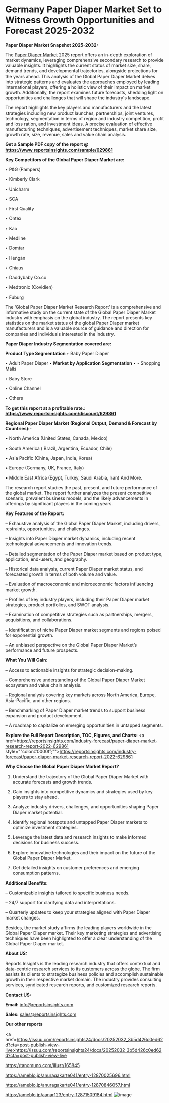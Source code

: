 # Germany Paper Diaper Market Set to Witness Growth Opportunities and Forecast 2025-2032

<strong>Paper Diaper Market Snapshot 2025-2032:</strong>

The <a href=https://www.reportsinsights.com/sample/629861>Paper Diaper Market</a> 2025 report offers an in-depth exploration of market dynamics, leveraging comprehensive secondary research to provide valuable insights. It highlights the current status of market size, share, demand trends, and developmental trajectories, alongside projections for the years ahead. This analysis of the Global Paper Diaper Market delves into strategic patterns and evaluates the approaches employed by leading international players, offering a holistic view of their impact on market growth. Additionally, the report examines future forecasts, shedding light on opportunities and challenges that will shape the industry's landscape.

The report highlights the key players and manufacturers and the latest strategies including new product launches, partnerships, joint ventures, technology, segmentation in terms of region and industry competition, profit and loss ration, and investment ideas. A precise evaluation of effective manufacturing techniques, advertisement techniques, market share size, growth rate, size, revenue, sales and value chain analysis.

<strong>Get a Sample PDF copy of the report @ <a href=https://www.reportsinsights.com/sample/629861 style=color:#0000ff;>https://www.reportsinsights.com/sample/629861</a></strong>

<strong>Key Competitors of the Global Paper Diaper Market are:</strong>

‣ P&G (Pampers)

‣ Kimberly Clark

‣ Unicharm

‣ SCA

‣ First Quality

‣ Ontex

‣ Kao

‣ Medline

‣ Domtar

‣ Hengan

‣ Chiaus

‣ Daddybaby
 Co.co

‣ Medtronic (Covidien)

‣ Fuburg

The ‘Global Paper Diaper Market Research Report’ is a comprehensive and informative study on the current state of the Global Paper Diaper Market industry with emphasis on the global industry. The report presents key statistics on the market status of the global Paper Diaper market manufacturers and is a valuable source of guidance and direction for companies and individuals interested in the industry.

<strong>Paper Diaper Industry Segmentation covered are:</strong>

<strong>Product Type Segmentation</strong>
‣
Baby Paper Diaper

‣ Adult Paper Diaper
‣ 
<strong>Market by Application Segmentation</strong>
‣
‣  Shopping Malls

‣ Baby Store

‣ Online Channel

‣ Others

<strong>To get this report at a profitable rate.: <a href=https://www.reportsinsights.com/discount/629861 style=color:#0000ff;>https://www.reportsinsights.com/discount/629861</a></strong>

<strong>Regional Paper Diaper Market (Regional Output, Demand &amp; Forecast by Countries):-</strong>

• North America (United States, Canada, Mexico)

• South America ( Brazil, Argentina, Ecuador, Chile)

• Asia Pacific (China, Japan, India, Korea)

• Europe (Germany, UK, France, Italy)

• Middle East Africa (Egypt, Turkey, Saudi Arabia, Iran) And More.

The research report studies the past, present, and future performance of the global market. The report further analyzes the present competitive scenario, prevalent business models, and the likely advancements in offerings by significant players in the coming years.

<strong>Key Features of the Report:</strong>

– Exhaustive analysis of the Global Paper Diaper Market, including drivers, restraints, opportunities, and challenges.

– Insights into Paper Diaper market dynamics, including recent technological advancements and innovation trends.

– Detailed segmentation of the Paper Diaper market based on product type, application, end-users, and geography.

– Historical data analysis, current Paper Diaper market status, and forecasted growth in terms of both volume and value.

– Evaluation of macroeconomic and microeconomic factors influencing market growth.

– Profiles of key industry players, including their Paper Diaper market strategies, product portfolios, and SWOT analysis.

– Examination of competitive strategies such as partnerships, mergers, acquisitions, and collaborations.

– Identification of niche Paper Diaper market segments and regions poised for exponential growth.

– An unbiased perspective on the Global Paper Diaper Market’s performance and future prospects.

<strong>What You Will Gain:</strong>

– Access to actionable insights for strategic decision-making.

– Comprehensive understanding of the Global Paper Diaper Market ecosystem and value chain analysis.

– Regional analysis covering key markets across North America, Europe, Asia-Pacific, and other regions.

– Benchmarking of Paper Diaper market trends to support business expansion and product development.

– A roadmap to capitalize on emerging opportunities in untapped segments.

<strong>Explore the Full Report Description, TOC, Figures, and Charts:</strong>
<a href=https://reportsinsights.com/industry-forecast/paper-diaper-market-research-report-2022-629861 style=""color:#0000ff;"">https://reportsinsights.com/industry-forecast/paper-diaper-market-research-report-2022-629861</a>

<strong>Why Choose the Global Paper Diaper Market Report?</strong>

1. Understand the trajectory of the Global Paper Diaper Market with accurate forecasts and growth trends.

2. Gain insights into competitive dynamics and strategies used by key players to stay ahead.

3. Analyze industry drivers, challenges, and opportunities shaping Paper Diaper market potential.

4. Identify regional hotspots and untapped Paper Diaper markets to optimize investment strategies.

5. Leverage the latest data and research insights to make informed decisions for business success.

6. Explore innovative technologies and their impact on the future of the Global Paper Diaper Market.

7. Get detailed insights on customer preferences and emerging consumption patterns.

<strong>Additional Benefits:</strong>

– Customizable insights tailored to specific business needs.

– 24/7 support for clarifying data and interpretations.

– Quarterly updates to keep your strategies aligned with Paper Diaper market changes.

Besides, the market study affirms the leading players worldwide in the Global Paper Diaper market. Their key marketing strategies and advertising techniques have been highlighted to offer a clear understanding of the Global Paper Diaper market.

<strong><strong>About US</strong>:</strong>

Reports Insights is the leading research industry that offers contextual and data-centric research services to its customers across the globe. The firm assists its clients to strategize business policies and accomplish sustainable growth in their respective market domain. The industry provides consulting services, syndicated research reports, and customized research reports.

<strong>Contact US:</strong>

<p class=><b>Email:</b> <a href=mailto:info@reportsinsights.com>info@reportsinsights.com</a></p>
<p class=><b>Sales:</b> <a href=mailto:sales@reportsinsights.com>sales@reportsinsights.com</a></p>

<strong>Our other reports</strong>

<a href=https://issuu.com/reportsinsights24/docs/20252032_3b5d426c0ed62d?cta=post-publish-view-live>https://issuu.com/reportsinsights24/docs/20252032_3b5d426c0ed62d?cta=post-publish-view-live</a>

<a href=https://tanomuno.com/illust/165845>https://tanomuno.com/illust/165845</a>

<a href=https://ameblo.jp/anuragakarte041/entry-12870025696.html>https://ameblo.jp/anuragakarte041/entry-12870025696.html</a>

<a href=https://ameblo.jp/anuragakarte041/entry-12870846057.html>https://ameblo.jp/anuragakarte041/entry-12870846057.html</a>

<a href=https://ameblo.jp/aanar123/entry-12871509184.html>https://ameblo.jp/aanar123/entry-12871509184.html</a>
![image](https://github.com/user-attachments/assets/77c49ad9-fb04-487b-80ee-f0503d43ccc0)
